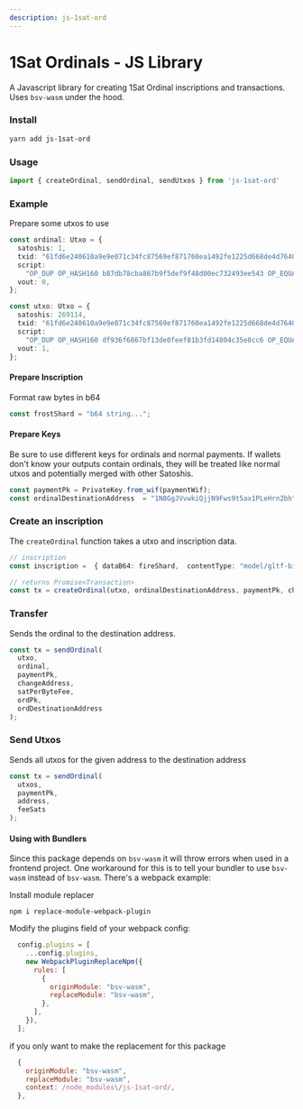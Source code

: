 ```yaml
---
description: js-1sat-ord
---
```


# 1Sat Ordinals - JS Library

A Javascript library for creating 1Sat Ordinal inscriptions and transactions. Uses `bsv-wasm` under the hood.

### Install

```bash
yarn add js-1sat-ord
```

### Usage

```ts
import { createOrdinal, sendOrdinal, sendUtxos } from 'js-1sat-ord'
```

### Example

Prepare some utxos to use

```ts
const ordinal: Utxo = {
  satoshis: 1,
  txid: "61fd6e240610a9e9e071c34fc87569ef871760ea1492fe1225d668de4d76407e",
  script:
    "OP_DUP OP_HASH160 b87db78cba867b9f5def9f48d00ec732493ee543 OP_EQUALVERIFY OP_CHECKSIG",
  vout: 0,
};

const utxo: Utxo = {
  satoshis: 269114,
  txid: "61fd6e240610a9e9e071c34fc87569ef871760ea1492fe1225d668de4d76407e",
  script:
    "OP_DUP OP_HASH160 df936f6867bf13de0feef81b3fd14804c35e8cc6 OP_EQUALVERIFY OP_CHECKSIG",
  vout: 1,
};
```

#### Prepare Inscription

Format raw bytes in b64

```ts
const frostShard = "b64 string...";
```

#### Prepare Keys

Be sure to use different keys for ordinals and normal payments. If wallets don't know your outputs contain ordinals, they will be treated like normal utxos and potentially merged with other Satoshis.

```ts
const paymentPk = PrivateKey.from_wif(paymentWif);
const ordinalDestinationAddress  = "1N8GgJVvwkiQjjN9Fws9t5ax1PLeHrn2bh";
```

### Create an inscription

The `createOrdinal` function takes a utxo and inscription data.

```ts
// inscription
const inscription =  { dataB64: fireShard,  contentType: "model/gltf-binary"}

// returns Promise<Transaction>
const tx = createOrdinal(utxo, ordinalDestinationAddress, paymentPk, changeAddress, satPerByteFee, inscription);
```

### Transfer

Sends the ordinal to the destination address.

```ts
const tx = sendOrdinal(
  utxo,
  ordinal,
  paymentPk,
  changeAddress,
  satPerByteFee,
  ordPk,
  ordDestinationAddress
);
```

### Send Utxos

Sends all utxos for the given address to the destination address

```ts
const tx = sendOrdinal(
  utxos,
  paymentPk,
  address,
  feeSats
);
```

#### Using with Bundlers

Since this package depends on `bsv-wasm` it will throw errors when used in a frontend project. One workaround for this is to tell your bundler to use `bsv-wasm` instead of `bsv-wasm`. There's a webpack example:

Install module replacer
```
npm i replace-module-webpack-plugin
```

Modify the plugins field of your webpack config:

```js
  config.plugins = [
    ...config.plugins,
    new WebpackPluginReplaceNpm({
      rules: [
        {
          originModule: "bsv-wasm",
          replaceModule: "bsv-wasm",
        },
      ],
    }),
  ];
```

if you only want to make the replacement for this package

```js
  {
    originModule: "bsv-wasm",
    replaceModule: "bsv-wasm",
    context: /node_modules\/js-1sat-ord/,
  },  
```